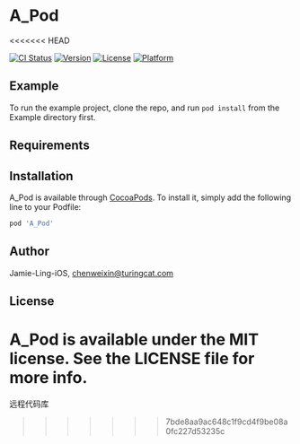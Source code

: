 # A_Pod   
<<<<<<< HEAD

[![CI Status](https://img.shields.io/travis/Jamie-Ling-iOS/A_Pod.svg?style=flat)](https://travis-ci.org/Jamie-Ling-iOS/A_Pod)
[![Version](https://img.shields.io/cocoapods/v/A_Pod.svg?style=flat)](https://cocoapods.org/pods/A_Pod)
[![License](https://img.shields.io/cocoapods/l/A_Pod.svg?style=flat)](https://cocoapods.org/pods/A_Pod)
[![Platform](https://img.shields.io/cocoapods/p/A_Pod.svg?style=flat)](https://cocoapods.org/pods/A_Pod)

## Example

To run the example project, clone the repo, and run `pod install` from the Example directory first.

## Requirements

## Installation

A_Pod is available through [CocoaPods](https://cocoapods.org). To install
it, simply add the following line to your Podfile:

```ruby
pod 'A_Pod'
```

## Author

Jamie-Ling-iOS, chenweixin@turingcat.com

## License

A_Pod is available under the MIT license. See the LICENSE file for more info.
=======
远程代码库
>>>>>>> 7bde8aa9ac648c1f9cd4f9be08a0fc227d53235c
